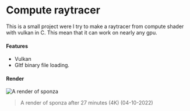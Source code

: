 
# Compute raytracer

This is a small project were I try to make a raytracer from compute shader with vulkan in C. This mean that it can work on nearly any gpu.

#### Features
- Vulkan
- Gltf binary file loading.

#### Render 

![A render of sponza](pics/04-10-2022.png)
> A render of sponza after 27 minutes (4K) (04-10-2022) 